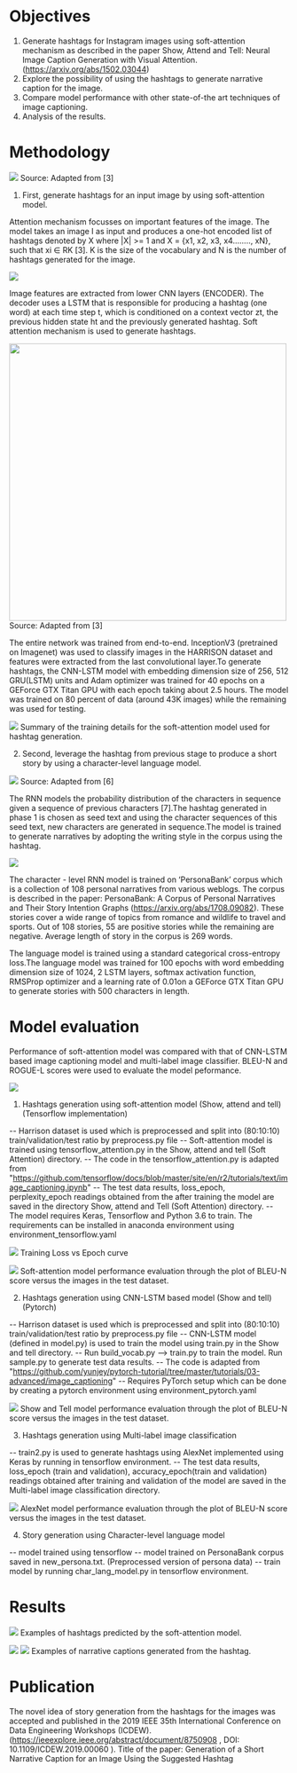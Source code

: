 # Objectives
1. Generate hashtags for Instagram images using soft-attention mechanism as described in the paper Show, Attend and Tell: Neural Image Caption Generation with Visual Attention.(https://arxiv.org/abs/1502.03044)
2. Explore the possibility of using the hashtags to generate narrative caption for the image.
3. Compare model performance with other state-of-the art techniques of image captioning.
4. Analysis of the results.

# Methodology

![](Images/hashtag_process.png)
Source: Adapted from [3]


1. First, generate hashtags for an input image by using soft-attention model.

Attention mechanism focusses on important features of the image. The model takes an image I as input and produces a one-hot encoded list of hashtags denoted by X where |X| >= 1 and X = {x1, x2, x3, x4........, xN}, such that xi ∈ RK [3]. K is the size of the vocabulary and N is the number of hashtags generated for the image.

![](Images/hashtag_with_attention.png)


Image features are extracted from lower CNN layers (ENCODER). The decoder uses a LSTM that is responsible for producing a hashtag (one word) at each time step t, which is conditioned on a context vector zt, the previous hidden state ht and the previously generated hashtag. Soft attention mechanism is used to generate hashtags. 

<img src="Images/encoder.png" width="500">
Source: Adapted from [3]


The entire network was trained from end-to-end. InceptionV3 (pretrained on Imagenet) was used to classify images in the HARRISON dataset and features were extracted from the last convolutional layer.To generate hashtags, the CNN-LSTM model with embedding dimension size of 256, 512 GRU(LSTM) units and Adam optimizer was trained for 40 epochs on a GEForce GTX Titan GPU with each epoch taking about 2.5 hours.
The model was trained on 80 percent of data (around 43K images) while the remaining was used for testing.

![](Images/train1..png)
Summary of the training details for the soft-attention model used for hashtag generation.


2. Second, leverage the hashtag from previous stage to produce a short story by using a character-level language model.

![](Images/charRnn.png)
Source: Adapted from [6]


The RNN models the probability distribution of the characters in sequence given a sequence of previous characters [7].The hashtag generated in phase 1 is chosen as seed text and using the character sequences of this seed text, new characters are generated in sequence.The model is trained to generate narratives by adopting the writing style in the corpus using the hashtag.

![](Images/story.png)



The character - level RNN model is trained on ‘PersonaBank’ corpus which is a collection of 108 personal narratives from various weblogs. The corpus is described in the paper: PersonaBank: A Corpus of Personal Narratives and Their Story Intention Graphs (https://arxiv.org/abs/1708.09082). These stories cover a wide range of topics from romance and wildlife to travel and sports.
Out of 108 stories, 55 are positive stories while the remaining are negative. Average length of story in the corpus is 269 words.

The language model is trained using a standard categorical cross-entropy loss.The language model was trained for 100 epochs with word embedding dimension size of 1024, 2 LSTM layers, softmax activation function, RMSProp optimizer and a learning rate of 0.01on a GEForce GTX Titan GPU to generate stories with 500 characters in length.





# Model evaluation

Performance of soft-attention model was compared with that of CNN-LSTM based image captioning model and multi-label image classifier. BLEU-N and ROGUE-L scores were used to evaluate the model peformance. 

![](Images/bleu.png)


1. Hashtags generation using soft-attention model (Show, attend and tell)(Tensorflow implementation)

-- Harrison dataset is used which is preprocessed and split into (80:10:10) train/validation/test ratio by preprocess.py file
-- Soft-attention model is trained using tensorflow_attention.py in the Show, attend and tell (Soft Attention) directory.
-- The code in the tensorflow_attention.py is adapted from "https://github.com/tensorflow/docs/blob/master/site/en/r2/tutorials/text/image_captioning.ipynb"
-- The test data results, loss_epoch, perplexity_epoch readings obtained from the after training the model are saved in the directory Show, attend and Tell (Soft Attention) directory.
-- The model requires Keras, Tensorflow and Python 3.6 to train. The requirements can be installed in anaconda environment using environment_tensorflow.yaml

![](Images/loss.png)
Training Loss vs Epoch curve


![](Images/allBleu1.png)
Soft-attention model performance evaluation through the plot of BLEU-N score versus the images in the test dataset.


2.  Hashtags generation using CNN-LSTM based model (Show and tell)(Pytorch)

-- Harrison dataset is used which is preprocessed and split into (80:10:10) train/validation/test ratio by preprocess.py file
-- CNN-LSTM model (defined in model.py) is used to train the model using train.py in the Show and tell directory.
-- Run build_vocab.py --> train.py to train the model. Run sample.py to generate test data results.
-- The code is adapted from "https://github.com/yunjey/pytorch-tutorial/tree/master/tutorials/03-advanced/image_captioning"
-- Requires PyTorch setup which can be done by creating a pytorch environment using environment_pytorch.yaml

![](Images/allBleu2.png)
Show and Tell model performance evaluation through the plot of BLEU-N score versus the images in the test dataset.


3. Hashtags generation using Multi-label image classification

-- train2.py is used to generate hashtags using AlexNet implemented using Keras by running in tensorflow environment.
-- The test data results, loss_epoch (train and validation), accuracy_epoch(train and validation) readings obtained after training and validation of the model are saved in the Multi-label image classification directory.

![](Images/allBleu3.png)
AlexNet model performance evaluation through the plot of BLEU-N score versus the images in the test dataset.


4. Story generation using Character-level language model

-- model trained using tensorflow
-- model trained on PersonaBank corpus saved in new_persona.txt. (Preprocessed version of persona data) 
-- train model by running char_lang_model.py in tensorflow environment.


# Results

![](Images/Results1.png)
Examples of hashtags predicted by the soft-attention model.

![](Images/Results2.png)
![](Images/Results3.png)
Examples of narrative captions generated from the hashtag.


# Publication

The novel idea of story generation from the hashtags for the images was accepted and published in the 2019 IEEE 35th International Conference on Data Engineering Workshops (ICDEW). (https://ieeexplore.ieee.org/abstract/document/8750908 , DOI: 10.1109/ICDEW.2019.00060 ). Title of the paper: Generation of a Short Narrative Caption for an Image Using the Suggested Hashtag

